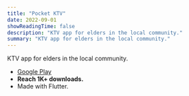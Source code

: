 ```yaml
---
title: "Pocket KTV"
date: 2022-09-01
showReadingTime: false
description: "KTV app for elders in the local community."
summary: "KTV app for elders in the local community."
---
```

KTV app for elders in the local community.
- [Google Play](https://play.google.com/store/apps/details?id=com.mi2s.pocket_ktv&hl=en)
- **Reach 1K+ downloads.**
- Made with Flutter.

